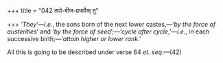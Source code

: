 +++
title = "042 तपो-बीज-प्रभावैस् तु"

+++
‘*They*’—*i.e*., the sons born of the next lower castes,—‘*by the force
of austerities*’ and ‘*by the force of* *seed*’;—‘*cycle after
cycle*,’—*i.e*., in each successive birth;—‘*attain higher or lower
rank*.’

All this is going to be described under verse 64 *et. seq*.—(42)


